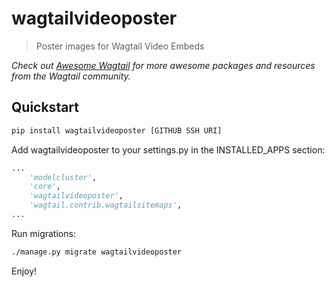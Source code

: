 # wagtailvideoposter

> Poster images for Wagtail Video Embeds

*Check out [Awesome Wagtail](https://github.com/springload/awesome-wagtail) for more awesome packages and resources from the Wagtail community.*

## Quickstart

```sh
pip install wagtailvideoposter [GITHUB SSH URI]
```

Add wagtailvideoposter to your settings.py in the INSTALLED_APPS section:

```python
...
    'modelcluster',
    'core',
    'wagtailvideoposter',
    'wagtail.contrib.wagtailsitemaps',
...
```

Run migrations:

```sh
./manage.py migrate wagtailvideoposter

```

Enjoy!

